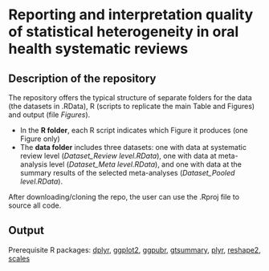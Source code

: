 # Reporting and interpretation quality of statistical heterogeneity in oral health systematic reviews

## Description of the repository

The repository offers the typical structure of separate folders for the data (the datasets in .RData), R (scripts to replicate the main Table and Figures) and output (file _Figures_). 
* In the __R folder__, each R script indicates which Figure it produces (one Figure only)
* The __data folder__ includes three datasets: one with data at systematic review level (_Dataset_Review level.RData_), one with data at meta-analysis level (_Dataset_Meta level.RData_), and one with data at the summary results of the selected meta-analyses (_Dataset_Pooled level.RData_).

After downloading/cloning the repo, the user can use the .Rproj file to source all code.

## Output 

Prerequisite R packages: 
[dplyr](https://CRAN.R-project.org/package=dplyr),
[ggplot2](https://CRAN.R-project.org/package=ggplot2),
[ggpubr](https://cran.r-project.org/web/packages/ggpubr/),
[gtsummary](https://CRAN.R-project.org/package=gtsummary),
[plyr](https://CRAN.R-project.org/package=plyr),
[reshape2](https://CRAN.R-project.org/package=reshape2),
[scales](https://CRAN.R-project.org/package=scales)

